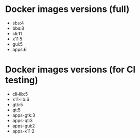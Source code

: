 # Docker images versions (full)

* sbs:4
* bbs:8
* cli:11
* x11:5
* gui:5
* apps:6

# Docker images versions (for CI testing)

* cli-lib:5
* x11-lib:6
* gtk:5
* qt:5
* apps-gtk:3
* apps-qt:3
* apps-gui:2
* apps-x11:2
